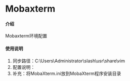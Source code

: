 ﻿# Mobaxterm

#### 介绍
Mobaxterm环境配置

#### 使用说明

1.  同步路径：C:\Users\Administrator\slash\usr\share\vim
2.  配置说明：
3.  补充：将MobaXterm.ini放到MobaXterm程序安装目录

